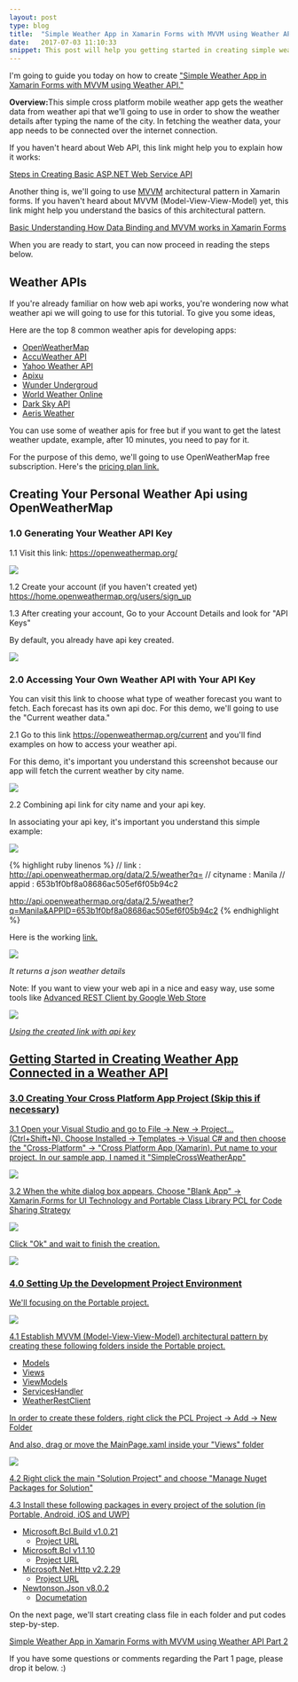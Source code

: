```yaml
---
layout: post
type: blog
title:  "Simple Weather App in Xamarin Forms with MVVM using Weather API Part 1"
date:   2017-07-03 11:10:33
snippet: This post will help you getting started in creating simple weather app in xamarin forms connected on a weather api
---
```


I'm going to guide you today on how to create <a href="/2017/07/03/simple-weather-app-in-xamarin-forms-with-mvvm-using-weather-api-part1">"Simple Weather App in Xamarin Forms with MVVM using Weather API."</a>

<strong>Overview:</strong>This simple cross platform mobile weather app gets the weather data from weather api that we'll going to use in order to show the weather details after typing the name of the city. In fetching the weather data, your app needs to be connected over the internet connection.

If you haven't heard about Web API, this link might help you to explain how it works: 

<a href="https://deanilvincent.github.io/2017/05/16/steps-in-creating-basic-aspnet-web-service-api/">Steps in Creating Basic ASP.NET Web Service API</a>

Another thing is, we'll going to use <a href="https://deanilvincent.github.io/2017/06/03/basic-understanding-of-mvvm-and-databinding-in-xamarin-forms/">MVVM</a> architectural pattern in Xamarin forms. If you haven't heard about MVVM (Model-View-View-Model) yet, this link might help you understand the basics of this architectural pattern.

<a href="https://deanilvincent.github.io/2017/06/03/basic-understanding-of-mvvm-and-databinding-in-xamarin-forms/">Basic Understanding How Data Binding and MVVM works in Xamarin Forms</a>

When you are ready to start, you can now proceed in reading the steps below.

## Weather APIs

If you're already familiar on how web api works, you're wondering now what weather api we will going to use for this tutorial. To give you some ideas, 

Here are the top 8 common weather apis for developing apps:

- <a href="http://www.openweathermap.com/">OpenWeatherMap</a> 
- <a href="http://apidev.accuweather.com/developers/">AccuWeather API</a>
- <a href="https://developer.yahoo.com/weather/">Yahoo Weather API</a>
- <a href="https://www.apixu.com/">Apixu</a>
- <a href="https://www.wunderground.com/weather/api/">Wunder Undergroud</a>
- <a href="https://developer.worldweatheronline.com/api/">World Weather Online</a>
- <a href="https://darksky.net/dev/">Dark Sky API</a>
- <a href="https://www.aerisweather.com/develop/">Aeris Weather</a>

You can use some of weather apis for free but if you want to get the latest weather update, example, after 10 minutes, you need to pay for it. 

For the purpose of this demo, we'll going to use OpenWeatherMap free subscription. Here's the <a href="https://openweathermap.org/price">pricing plan link.</a>

## Creating Your Personal Weather Api using OpenWeatherMap 

### 1.0 Generating Your Weather API Key

1.1 Visit this link: <a href="https://openweathermap.org/">https://openweathermap.org/</a>

<img src="https://user-images.githubusercontent.com/10904957/27801416-7f8ce786-6050-11e7-975f-44c89764bddd.png"/>

1.2 Create your account (if you haven't created yet) <a href="https://home.openweathermap.org/users/sign_up">https://home.openweathermap.org/users/sign_up</a>

1.3 After creating your account, Go to your Account Details and look for "API Keys"

By default, you already have api key created. 

<img src="https://user-images.githubusercontent.com/10904957/27801820-b72a4d3a-6052-11e7-8224-db6373192287.png"/>

### 2.0 Accessing Your Own Weather API with Your API Key

You can visit this link to choose what type of weather forecast you want to fetch. Each forecast has its own api doc. For this demo, we'll going to use the "Current weather data."

2.1 Go to this link <a href="https://openweathermap.org/current">https://openweathermap.org/current</a> and you'll find examples on how to access your weather api.

For this demo, it's important you understand this screenshot because our app will fetch the current weather by city name.

<img src="https://user-images.githubusercontent.com/10904957/27802079-25de5b8a-6054-11e7-8a5b-65025eaeb196.png"/>

2.2 Combining api link for city name and your api key.

In associating your api key, it's important you understand this simple example:

<img src="https://user-images.githubusercontent.com/10904957/27802471-8c15208a-6056-11e7-87ae-35b5cd0796d9.png"/>

{% highlight ruby linenos %}
// link     :   http://api.openweathermap.org/data/2.5/weather?q=
// cityname :   Manila
// appid    :   653b1f0bf8a08686ac505ef6f05b94c2

http://api.openweathermap.org/data/2.5/weather?q=Manila&APPID=653b1f0bf8a08686ac505ef6f05b94c2
{% endhighlight %}

Here is the working <a href="http://api.openweathermap.org/data/2.5/weather?q=Manila&APPID=653b1f0bf8a08686ac505ef6f05b94c2">link.</a>

<img src="https://user-images.githubusercontent.com/10904957/27802669-cf351c3e-6057-11e7-94ff-475d46372dc0.png"/>

<i>It returns a json weather details</i>

Note: If you want to view your web api in a nice and easy way, use some tools like <a href="https://chrome.google.com/webstore/detail/advanced-rest-client/hgmloofddffdnphfgcellkdfbfbjeloo">Advanced REST Client by Google Web Store

<img src="https://user-images.githubusercontent.com/10904957/27834185-787ae458-6108-11e7-8678-abb57fd28312.png"/>

<i>Using the created link with api key</i>

## Getting Started in Creating Weather App Connected in a Weather API

### 3.0 Creating Your Cross Platform App Project (Skip this if necessary)

3.1 Open your Visual Studio and go to File -> New -> Project... (Ctrl+Shift+N). Choose Installed -> Templates -> Visual C# and then choose the "Cross-Platform" -> "Cross Platform App (Xamarin). Put name to your project. In our sample app, I named it "SimpleCrossWeatherApp"

<img src="https://user-images.githubusercontent.com/10904957/27829405-466fcf9c-6076-11e7-9123-992011f628cd.PNG"/>

3.2 When the white dialog box appears, Choose "Blank App" -> Xamarin.Forms for UI Technology and Portable Class Library PCL for Code Sharing Strategy

<img src="https://user-images.githubusercontent.com/10904957/27829407-4831f9fe-6076-11e7-9ef5-e1e6cb5c4a85.PNG"/>

Click "Ok" and wait to finish the creation.

<img src="https://user-images.githubusercontent.com/10904957/27830625-1d06ba66-607c-11e7-9b06-f7a997fed927.PNG"/>

### 4.0 Setting Up the Development Project Environment

We'll focusing on the Portable project.

<img src="https://user-images.githubusercontent.com/10904957/27830921-5fd07714-607d-11e7-9923-6ee83056667d.PNG"/>

4.1 Establish MVVM (Model-View-View-Model) architectural pattern by creating these following folders inside the Portable project.

- Models
- Views
- ViewModels
- ServicesHandler
- WeatherRestClient

In order to create these folders, right click the PCL Project -> Add -> New Folder

And also, drag or move the MainPage.xaml inside your "Views" folder

<img src="https://user-images.githubusercontent.com/10904957/27831287-e1261764-607e-11e7-8c04-ce1cad99db3a.PNG"/>

4.2 Right click the main "Solution Project" and choose "Manage Nuget Packages for Solution" 

4.3 Install these following packages in every project of the solution (in Portable, Android, iOS and UWP)

- <a href="https://www.nuget.org/packages/Microsoft.Bcl.Build/">Microsoft.Bcl.Build v1.0.21</a>
    - <a href="http://go.microsoft.com/fwlink/?LinkID=296436">Project URL</a>
- <a href="https://www.nuget.org/packages/Microsoft.Bcl/">Microsoft.Bcl v1.1.10</a>
    - <a href="http://go.microsoft.com/fwlink/?LinkID=280057">Project URL</a>
- <a href="https://www.nuget.org/packages/Microsoft.Net.Http/">Microsoft.Net.Http v2.2.29</a>
    - <a href="http://go.microsoft.com/fwlink/?LinkID=280055">Project URL</a>
- <a href="https://www.nuget.org/packages/newtonsoft.json/">Newtonson.Json v8.0.2</a>
    - <a href="http://www.newtonsoft.com/json/help/html/Introduction.htm">Documetation</a>

On the next page, we'll start creating class file in each folder and put codes step-by-step. 

<a href="https://deanilvincent.github.io/2017/07/03/simple-weather-app-in-xamarin-forms-with-mvvm-using-weather-api-part2/">Simple Weather App in Xamarin Forms with MVVM using Weather API Part 2</a>

If you have some questions or comments regarding the Part 1 page, please drop it below. :)
